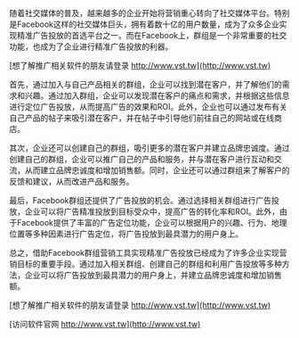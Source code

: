 随着社交媒体的普及，越来越多的企业开始将营销重心转向了社交媒体平台。特别是Facebook这样的社交媒体巨头，拥有着数十亿的用户数量，成为了众多企业实现精准广告投放的首选平台之一。而在Facebook上，群组是一个非常重要的社交功能，也成为了企业进行精准广告投放的利器。

[想了解推广相关软件的朋友请登录 http://www.vst.tw](http://www.vst.tw)

首先，通过加入与自己产品相关的群组，企业可以找到潜在客户，并了解他们的需求和兴趣。通过加入群组，企业可以发现潜在客户的痛点和需求，并根据这些信息进行定位广告投放，从而提高广告的效果和ROI。此外，企业也可以通过发布有关自己产品的帖子来吸引潜在客户，并在帖子中引导他们前往自己的网站或在线商店。

其次，企业还可以创建自己的群组，吸引更多的潜在客户并建立品牌忠诚度。通过创建自己的群组，企业可以推广自己的产品和服务，并与潜在客户进行互动和交流，从而建立品牌忠诚度和增加销售额。同时，企业还可以通过群组来了解客户的反馈和建议，从而改进产品和服务。

最后，Facebook群组还提供了广告投放的机会。通过选择相关群组进行广告投放，企业可以将广告精准投放到目标受众中，提高广告的转化率和ROI。此外，由于Facebook提供了丰富的广告定位功能，企业可以根据用户的兴趣、行为、地理位置等多种因素进行广告定位，将广告投放到最具潜力的用户身上。

总之，借助Facebook群组营销工具实现精准广告投放已经成为了许多企业实现营销目标的重要手段。通过加入相关群组、创建自己的群组和利用广告投放等多种方法，企业可以将广告投放到最具潜力的用户身上，并建立品牌忠诚度和增加销售额。

[想了解推广相关软件的朋友请登录 http://www.vst.tw](http://www.vst.tw)


[访问软件官网 http://www.vst.tw](http://www.vst.tw)
